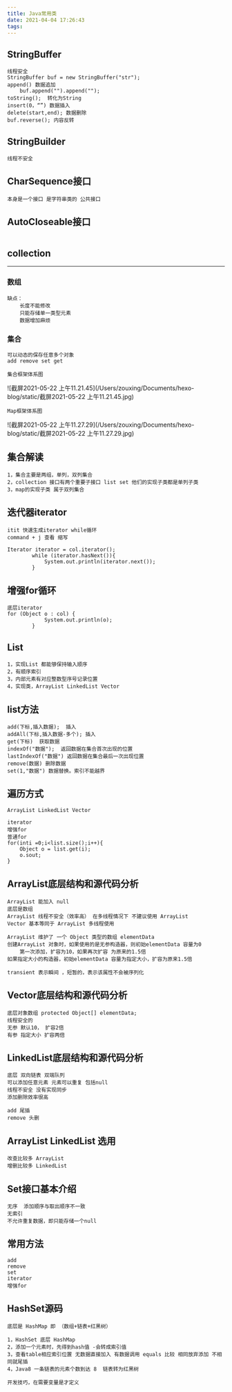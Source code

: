 ```yaml
---
title: Java常用类
date: 2021-04-04 17:26:43
tags:
---
```


## StringBuffer

```
线程安全
StringBuffer buf = new StringBuffer("str");
append() 数据追加
	buf.append("").append("");
toString();  转化为String
insert(0，“”) 数据插入
delete(start,end); 数据删除
buf.reverse(); 内容反转
```

## StringBuilder

```
线程不安全
```

## CharSequence接口

```
本身是一个接口 是字符串类的 公共接口
```

## AutoCloseable接口

```

```



## collection

---

### 数组

```
缺点：
	长度不能修改
	只能存储单一类型元素
	数据增加麻烦
```

### 集合

```
可以动态的保存任意多个对象
add remove set get
```

```
集合框架体系图
```

![截屏2021-05-22 上午11.21.45](/Users/zouxing/Documents/hexo-blog/static/截屏2021-05-22 上午11.21.45.jpg)

```
Map框架体系图
```

![截屏2021-05-22 上午11.27.29](/Users/zouxing/Documents/hexo-blog/static/截屏2021-05-22 上午11.27.29.jpg)

## 集合解读

```
1，集合主要是两组，单列，双列集合
2，collection 接口有两个重要子接口 list set 他们的实现子类都是单列子类
3，map的实现子类 属于双列集合
```



## 迭代器iterator

```
itit 快速生成iterator while循环
command + j 查看 缩写

Iterator iterator = col.iterator();
        while (iterator.hasNext()){
            System.out.println(iterator.next());
        }
```

## 增强for循环

```
底层iterator
for (Object o : col) {
            System.out.println(o);
        }
```

## List

```
1，实现List 都能够保持输入顺序
2，有顺序索引
3，内部元素有对应整数型序号记录位置
4，实现类，ArrayList LinkedList Vector
```

## list方法

```
add(下标,插入数据);  插入
addAll(下标,插入数据-多个); 插入
get(下标)  获取数据
indexOf("数据");  返回数据在集合首次出现的位置
lastIndexOf("数据") 返回数据在集合最后一次出现位置
remove(数据) 删除数据
set(1,"数据") 数据替换。索引不能越界
```

## 遍历方式

```
ArrayList LinkedList Vector

iterator
增强for
普通for
for(inti =0;i<list.size();i++){
	Object o = list.get(i);
	o.sout;
}
```

## ArrayList底层结构和源代码分析

```
ArrayList 能加入 null
底层是数组
ArrayList 线程不安全（效率高） 在多线程情况下 不建议使用 ArrayList
Vector 基本等同于 ArrayList 多线程使用
```

```
ArrayList 维护了 一个 Object 类型的数组 elementData
创建ArrayList 对象时，如果使用的是无参构造器，则初始elementData 容量为0 
	第一次添加，扩容为10，如果再次扩容 为原来的1.5倍
如果指定大小的构造器，初始elementData 容量为指定大小，扩容为原来1.5倍	
```

```
transient 表示瞬间 ，短暂的，表示该属性不会被序列化
```

## Vector底层结构和源代码分析

```
底层对象数组 protected Object[] elementData;
线程安全的
无参 默认10， 扩容2倍
有参 指定大小 扩容两倍
```

## LinkedList底层结构和源代码分析

```
底层 双向链表 双端队列
可以添加任意元素 元素可以重复 包括null
线程不安全 没有实现同步
添加删除效率很高
```

```
add 尾插
remove 头删
```

## ArrayList LinkedList 选用

```
改查比较多 ArrayList
增删比较多 LinkedList
```



## Set接口基本介绍

```
无序  添加顺序与取出顺序不一致  
无索引  
不允许重复数据，即只能存储一个null
```

## 常用方法

```
add
remove
set
iterator
增强for
```

## HashSet源码

```
底层是 HashMap 即 （数组+链表+红黑树）
```

```
1，HashSet 底层 HashMap 
2，添加一个元素时，先得到hash值 -会转成索引值
3，查看table相应索引位置 无数据直接加入 有数据调用 equals 比较 相同放弃添加 不相同就尾插
4，Java8 一条链表的元素个数到达 8  链表转为红黑树
```

```
开发技巧，在需要变量是才定义
```

